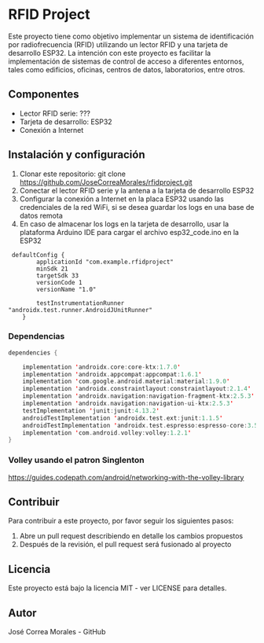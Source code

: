 # RFID Project

Este proyecto tiene como objetivo implementar un sistema de identificación por radiofrecuencia (RFID) utilizando un lector RFID y una tarjeta de desarrollo ESP32. La intención con este proyecto es facilitar la implementación de sistemas de control de acceso a diferentes entornos, tales como edificios, oficinas, centros de datos, laboratorios, entre otros.

## Componentes

* Lector RFID serie: ???
* Tarjeta de desarrollo: ESP32
* Conexión a Internet

## Instalación y configuración

1. Clonar este repositorio: git clone https://github.com/JoseCorreaMorales/rfidproject.git
2. Conectar el lector RFID serie y la antena a la tarjeta de desarrollo ESP32
3. Configurar la conexión a Internet en la placa ESP32 usando las credenciales de la red WiFi, si se desea guardar los logs en una base de datos remota
4. En caso de almacenar los logs en la tarjeta de desarrollo, usar la plataforma Arduino IDE para cargar el archivo esp32_code.ino en la ESP32



```grade
 defaultConfig {
        applicationId "com.example.rfidproject"
        minSdk 21
        targetSdk 33 
        versionCode 1
        versionName "1.0"

        testInstrumentationRunner "androidx.test.runner.AndroidJUnitRunner"
    }
```
### Dependencias
```kotlin
dependencies {

    implementation 'androidx.core:core-ktx:1.7.0'
    implementation 'androidx.appcompat:appcompat:1.6.1'
    implementation 'com.google.android.material:material:1.9.0'
    implementation 'androidx.constraintlayout:constraintlayout:2.1.4'
    implementation 'androidx.navigation:navigation-fragment-ktx:2.5.3'
    implementation 'androidx.navigation:navigation-ui-ktx:2.5.3'
    testImplementation 'junit:junit:4.13.2'
    androidTestImplementation 'androidx.test.ext:junit:1.1.5'
    androidTestImplementation 'androidx.test.espresso:espresso-core:3.5.1'
    implementation 'com.android.volley:volley:1.2.1'
}
```
### Volley usando el patron Singlenton 
https://guides.codepath.com/android/networking-with-the-volley-library

## Contribuir

Para contribuir a este proyecto, por favor seguir los siguientes pasos:

1. Abre un pull request describiendo en detalle los cambios propuestos
2. Después de la revisión, el pull request será fusionado al proyecto

## Licencia
Este proyecto está bajo la licencia MIT - ver LICENSE para detalles.

## Autor
José Correa Morales - GitHub
